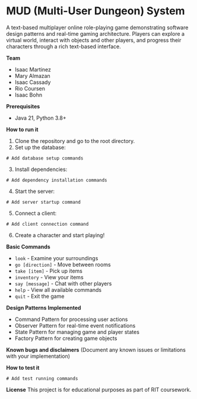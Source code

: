 # MUD (Multi-User Dungeon) System

A text-based multiplayer online role-playing game demonstrating software design patterns and real-time gaming architecture. Players can explore a virtual world, interact with objects and other players, and progress their characters through a rich text-based interface.

**Team**
* Isaac Martinez
* Mary Almazan
* Isaac Cassady
* Rio Coursen
* Isaac Bohn

**Prerequisites**
* Java 21, Python 3.8+

**How to run it**
1. Clone the repository and go to the root directory.
2. Set up the database:
```
# Add database setup commands
```
3. Install dependencies:
```
# Add dependency installation commands
```
4. Start the server:
```
# Add server startup command
```
5. Connect a client:
```
# Add client connection command
```
6. Create a character and start playing!

**Basic Commands**
* `look` - Examine your surroundings
* `go [direction]` - Move between rooms
* `take [item]` - Pick up items
* `inventory` - View your items
* `say [message]` - Chat with other players
* `help` - View all available commands
* `quit` - Exit the game

**Design Patterns Implemented**
* Command Pattern for processing user actions
* Observer Pattern for real-time event notifications
* State Pattern for managing game and player states
* Factory Pattern for creating game objects

**Known bugs and disclaimers**
(Document any known issues or limitations with your implementation)

**How to test it**
```
# Add test running commands
```

**License**
This project is for educational purposes as part of RIT coursework.
